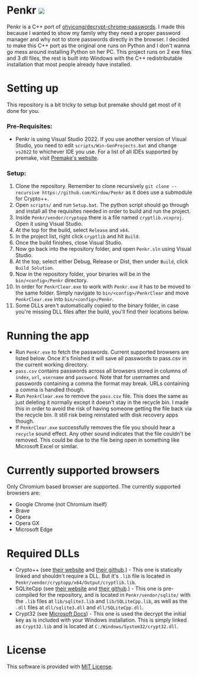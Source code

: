 # Penkr <a href="https://github.com/Kirdow/Penkr/blob/master/LICENSE"><img src="https://img.shields.io/badge/license-MIT-green.svg"></a>
Penkr is a C++ port of [ohyicong/decrypt-chrome-passwords](https://github.com/ohyicong/decrypt-chrome-passwords). I made this because I wanted to show my family why they need a proper password manager and why not to store passwords directly in the browser. I decided to make this C++ port as the original one runs on Python and I don't wanna go mess around installing Python on her PC. This project runs on 2 exe files and 3 dll files, the rest is built into Windows with the C++ redistributable installation that most people already have installed.

# Setting up
This repository is a bit tricky to setup but premake should get most of it done for you.

### Pre-Requisites:
- Penkr is using Visual Studio 2022. If you use another version of Visual Studio, you need to edit ``scripts/Win-GenProjects.bat`` and change ``vs2022`` to whichever IDE you use. For a list of all IDEs supported by premake, visit [Premake's website](https://premake.github.io/docs/using-premake).

### Setup:
1. Clone the repository. Remember to clone recursively ``git clone --recursive https://github.com/Kirdow/Penkr`` as it does use a submodule for Crypto++.
2. Open ``scripts/`` and run ``Setup.bat``. The python script should go through and install all the requisites needed in order to build and run the project.
3. Inside ``Penkr/vendor/cryptopp`` there is a file named ``cryptlib.vcxproj``. Open it using Visual Studio.
4. At the top for the build, select ``Release`` and ``x64``.
5. In the project list, right click ``cryptlib`` and hit ``Build``.
6. Once the build finishes, close Visual Studio.
7. Now go back into the repository folder, and open ``Penkr.sln`` using Visual Studio.
8. At the top, select either Debug, Release or Dist, then under ``Build``, click ``Build Solution``.
9. Now in the repository folder, your binaries will be in the ``bin/<config>/Penkr`` directory.
10. In order for ``PenkrClear.exe`` to work with ``Penkr.exe`` it has to be moved to the same folder. Simply navigate to ``bin/<config>/PenkrClear`` and move ``PenkrClear.exe`` into ``bin/<config>/Penkr``.
11. Some DLLs aren't automatically copied to the binary folder, in case you're missing DLL files after the build, you'll find their locations below.

# Running the app
- Run ``Penkr.exe`` to fetch the passwords. Current supported browsers are listed below. Once it's finished it will save all passwords to pass.csv in the current working directory.
- ``pass.csv`` contains passwords across all browsers stored in columns of ``index``, ``url``, ``username`` and ``password``. Note that for usernames and passwords containing a comma the format may break. URLs containing a comma is handled though.
- Run ``PenkrClear.exe`` to remove the ``pass.csv`` file. This does the same as just deleting it normally except it doesn't stay in the recycle bin. I made this in order to avoid the risk of having someone getting the file back via the recycle bin. It still risk being reinstated with disk recovery apps though.
- If ``PenkrClear.exe`` successfully removes the file you should hear a ``recycle`` sound effect. Any other sound indicates that the file couldn't be removed. This could be due to the file being open in something like Microsoft Excel or similar.

# Currently supported browsers
Only Chromium based browser are supported. The currently supported browsers are:
- Google Chrome (not Chromium itself)
- Brave
- Opera
- Opera GX
- Microsoft Edge

# Required DLLs
- Crypto++ (see [their website](https://www.cryptopp.com/) and [their github](https://github.com/weidai11/cryptopp).) - This one is statically linked and shouldn't require a DLL. But it's ``.lib`` file is located in ``Penkr/vendor/cryptopp/x64/Output/cryptlib.lib``.
- SQLiteCpp (see [their website](https://srombauts.github.io/SQLiteCpp/) and [their github](https://github.com/SRombauts/SQLiteCpp).) - This one is pre-compiled for the repository, and is located in ``Penkr/vendor/sqlite/`` with the ``.lib`` files at ``lib/sqlite3.lib`` and ``lib/SQLiteCpp.lib``, as well as the ``.dll`` files at ``dll/sqlite3.dll`` and ``dll/SQLiteCpp.dll``.
- Crypt32 (see [Microsoft Docs](https://learn.microsoft.com/en-us/windows/win32/seccrypto/crypt32-dll-versions)) - This one is used the decrypt the initial key as is included with your Windows installation. This is simply linked as ``Crypt32.lib`` and is located at ``C:/Windows/System32/crypt32.dll``.

# License
This software is provided with [MIT License](https://github.com/Kirdow/Penkr/blob/master/LICENSE).